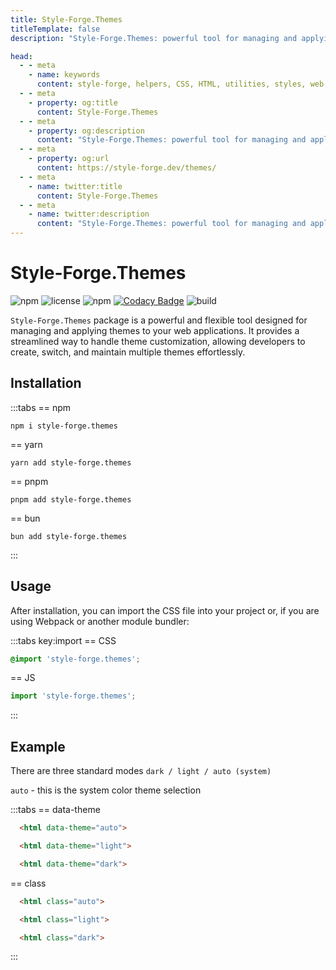 ```yaml
---
title: Style-Forge.Themes
titleTemplate: false
description: "Style-Forge.Themes: powerful tool for managing and applying customizable themes in web applications."

head:
  - - meta
    - name: keywords
      content: style-forge, helpers, CSS, HTML, utilities, styles, web development, frontend, styling, design, responsive, lightweight, performance, modular, consistent
  - - meta
    - property: og:title
      content: Style-Forge.Themes
  - - meta
    - property: og:description
      content: "Style-Forge.Themes: powerful tool for managing and applying customizable themes in web applications."
  - - meta
    - property: og:url
      content: https://style-forge.dev/themes/
  - - meta
    - name: twitter:title
      content: Style-Forge.Themes
  - - meta
    - name: twitter:description
      content: "Style-Forge.Themes: powerful tool for managing and applying customizable themes in web applications."
---
```


# Style-Forge.Themes

<div class="shields">

![npm](https://img.shields.io/npm/v/style-forge.themes)
![license](https://img.shields.io/npm/l/style-forge.themes)
![npm](https://img.shields.io/npm/dm/style-forge.themes)
[![Codacy Badge](https://app.codacy.com/project/badge/Grade/de14604fdf364dccb2a2194a5b36e3c5)](https://app.codacy.com/gh/Sarmaged/style-forge.themes/dashboard?utm_source=gh&utm_medium=referral&utm_content=&utm_campaign=Badge_grade)
![build](https://github.com/Sarmaged/style-forge.themes/actions/workflows/publish.yml/badge.svg)

</div>

`Style-Forge.Themes` package is a powerful and flexible tool designed for managing and applying themes to your web applications. It provides a streamlined way to handle theme customization, allowing developers to create, switch, and maintain multiple themes effortlessly.

## Installation

:::tabs
== npm
```shell
npm i style-forge.themes
```
== yarn
```shell
yarn add style-forge.themes
```
== pnpm
```shell
pnpm add style-forge.themes
```
== bun
```shell
bun add style-forge.themes
```
:::

## Usage

After installation, you can import the CSS file into your project or, if you are using Webpack or another module bundler:

:::tabs key:import
== CSS
```css
@import 'style-forge.themes';
```
== JS
```js
import 'style-forge.themes';
```
:::

## Example
There are three standard modes `dark / light / auto (system)`

`auto` - this is the system color theme selection

:::tabs
== data-theme
```html
  <html data-theme="auto">
```
```html
  <html data-theme="light">
```
```html
  <html data-theme="dark">
```
== class
```html
  <html class="auto">
```
```html
  <html class="light">
```
```html
  <html class="dark">
```
:::
